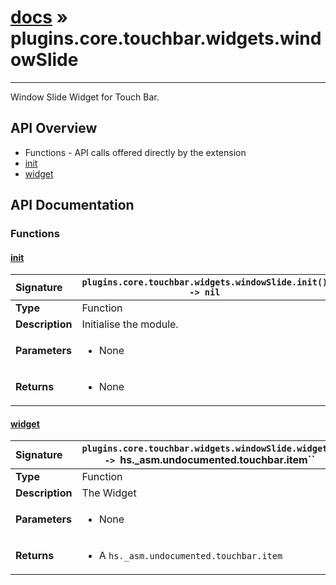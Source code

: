 # [docs](index.md) » plugins.core.touchbar.widgets.windowSlide
---

Window Slide Widget for Touch Bar.

## API Overview
* Functions - API calls offered directly by the extension
 * [init](#init)
 * [widget](#widget)

## API Documentation

### Functions

#### [init](#init)
| <span style="float: left;">**Signature**</span> | <span style="float: left;">`plugins.core.touchbar.widgets.windowSlide.init() -> nil` </span>                                                          |
| -----------------------------------------------------|---------------------------------------------------------------------------------------------------------|
| **Type**                                             | Function |
| **Description**                                      | Initialise the module. |
| **Parameters**                                       | <ul><li>None</li></ul> |
| **Returns**                                          | <ul><li>None</li></ul> |

#### [widget](#widget)
| <span style="float: left;">**Signature**</span> | <span style="float: left;">`plugins.core.touchbar.widgets.windowSlide.widget() -> `hs._asm.undocumented.touchbar.item`` </span>                                                          |
| -----------------------------------------------------|---------------------------------------------------------------------------------------------------------|
| **Type**                                             | Function |
| **Description**                                      | The Widget |
| **Parameters**                                       | <ul><li>None</li></ul> |
| **Returns**                                          | <ul><li>A <code>hs._asm.undocumented.touchbar.item</code></li></ul> |

